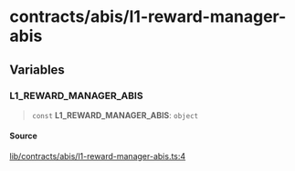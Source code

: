 # contracts/abis/l1-reward-manager-abis

## Variables

### L1\_REWARD\_MANAGER\_ABIS

> `const` **L1\_REWARD\_MANAGER\_ABIS**: `object`

#### Source

[lib/contracts/abis/l1-reward-manager-abis.ts:4](https://github.com/PufferFinance/puffer-sdk/blob/dc653e89bcbd5b8c4160e76d8ee5de75163f3beb/lib/contracts/abis/l1-reward-manager-abis.ts#L4)
